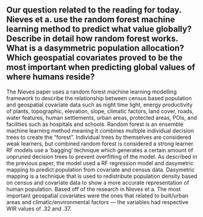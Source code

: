 ## Our question related to the reading for today.  Nieves et a. use the random forest machine learning method to predict what value globally?  Describe in detail how random forest works.  What is a dasymmetric population allocation? Which geospatial covariates proved to be the most important when predicting global values of where humans reside?

The Nieves paper uses a random forest machine learning modelling framework to describe the relationship between census based population and geospatial covariate data such as night time light, energy productivity of plants, topographic, elevation, slope, climatic factors, land cover, roads, water features, human settlements, urban areas, protected areas, POIs, and facilities such as hospitals and schools. Random forest is an ensemble machine learning method meaning it combines multiple individual decision trees to create the “forest”. Individual trees by themselves are considered weak learners, but combined random forest is considered a strong learner. RF models use a ‘bagging’ technique which generates a certain amount of unpruned decision trees to prevent overfitting of the model. As described in the previous paper, the model used a RF regression model and dasymetric mapping to predict population from covariate and census data. Dasymetric mapping is a technique that is used to redistribute population density based on census and covariate data to show a more accurate representation of human population. Based off of the research in Nieves et a. The most important geospatial covariates were the ones that related to built/urban areas and climatic/environmental factors —  the variables had respective WIR values of .32 and .37. 
